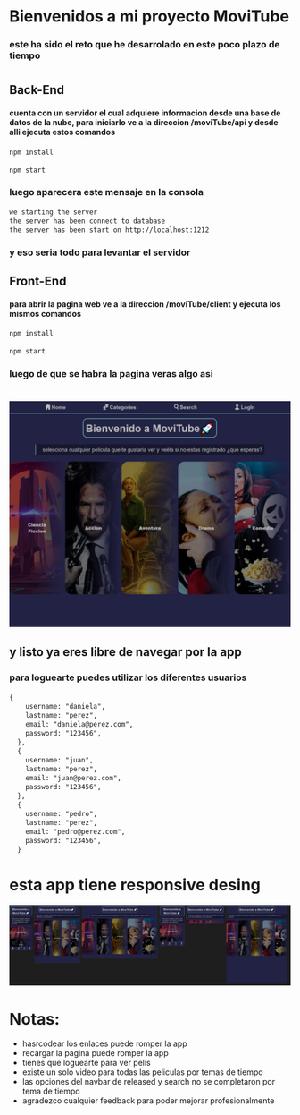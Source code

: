 # Bienvenidos a mi proyecto MoviTube

### este ha sido el reto que he desarrolado en este poco plazo de tiempo

#

## Back-End

#### cuenta con un servidor el cual adquiere informacion desde una base de datos de la nube, para iniciarlo ve a la direccion /moviTube/api y desde alli ejecuta estos comandos

```
npm install

npm start
```

### luego aparecera este mensaje en la consola

```
we starting the server
the server has been connect to database
the server has been start on http://localhost:1212
```

### y eso seria todo para levantar el servidor

## Front-End

#### para abrir la pagina web ve a la direccion /moviTube/client y ejecuta los mismos comandos

```
npm install

npm start
```

### luego de que se habra la pagina veras algo asi

#

![](/screenshoot1.png)

## y listo ya eres libre de navegar por la app

### para loguearte puedes utilizar los diferentes usuarios

```JS
{
    username: "daniela",
    lastname: "perez",
    email: "daniela@perez.com",
    password: "123456",
  },
  {
    username: "juan",
    lastname: "perez",
    email: "juan@perez.com",
    password: "123456",
  },
  {
    username: "pedro",
    lastname: "perez",
    email: "pedro@perez.com",
    password: "123456",
  }
```

# esta app tiene responsive desing

![](/screenshoot2.png)

# Notas:

- hasrcodear los enlaces puede romper la app
- recargar la pagina puede romper la app
- tienes que loguearte para ver pelis
- existe un solo video para todas las peliculas por temas de tiempo
- las opciones del navbar de released y search no se completaron por tema de tiempo
- agradezco cualquier feedback para poder mejorar profesionalmente
